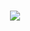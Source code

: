 <h3 align="center"><img src="https://skillicons.dev/icons?i=html,pug,css,scss,less,js,ts,vue,nuxt,pinia,figma,npm,vite,webpack,postman,jest,azure,vscode,photoshop,github,svg,nginx,ubuntu&theme=dark"></h3>

<!--![Profile view counter on GitHub](https://komarev.com/ghpvc/?username=c0mixz0ne&color=blueviolet)-->

<!--
**c0mixz0ne/c0mixz0ne** is a ✨ _special_ ✨ repository because its `README.md` (this file) appears on your GitHub profile.

Here are some ideas to get you started:

- 🔭 I’m currently working on ...
- 🌱 I’m currently learning ...
- 👯 I’m looking to collaborate on ...
- 🤔 I’m looking for help with ...
- 💬 Ask me about ...
- 📫 How to reach me: ...
- 😄 Pronouns: ...
- ⚡ Fun fact: ...
-->
